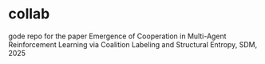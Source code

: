 # collab
gode repo for the paper Emergence of Cooperation in Multi-Agent  Reinforcement Learning via Coalition Labeling and Structural Entropy, SDM, 2025
